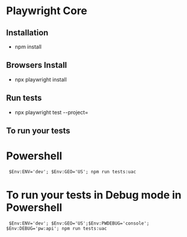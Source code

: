 # Playwright Core

## Installation
- npm install

## Browsers Install
- npx playwright install

## Run tests
- npx playwright test --project=<project name>

## To run your tests
# Powershell
` $Env:ENV='dev'; $Env:GEO='US'; npm run tests:uac`

# To run your tests in Debug mode in Powershell
` $Env:ENV='dev'; $Env:GEO='US';$Env:PWDEBUG='console'; $Env:DEBUG='pw:api'; npm run tests:uac`